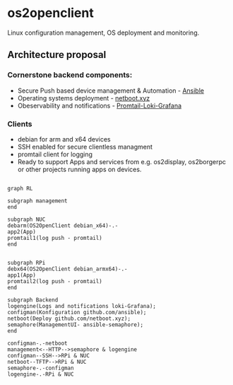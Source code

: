 # os2openclient
Linux configuration management, OS deployment and monitoring.

## Architecture proposal

### Cornerstone backend components:
- Secure Push based device management & Automation - [Ansible](https://www.ansible.com/overview/how-ansible-works)
- Operating systems deployment  - [netboot.xyz](https://netboot.xyz/docs)
- Obeservability and notifications - [Promtail-Loki-Grafana](https://grafana.com/oss/loki/)

### Clients
- debian for arm and x64 devices
- SSH enabled for secure clientless managment
- promtail client for logging
- Ready to support Apps and services from e.g. os2display, os2borgerpc or other projects running apps on devices. 

```mermaid

graph RL

subgraph management
end

subgraph NUC
debarm(OS2OpenClient debian_x64)-.-
app2(App)
promtail1(log push - promtail)
end


subgraph RPi
debx64(OS2OpenClient debian_armx64)-.-
app1(App)
promtail2(log push - promtail)
end

subgraph Backend
logengine(Logs and notifications loki-Grafana);
configman(Konfiguration github.com/ansible);
netboot(Deploy github.com/netboot.xyz);
semaphore(ManagementUI- ansible-semaphore);
end

configman-.-netboot
management<--HTTP-->semaphore & logengine
configman--SSH-->RPi & NUC
netboot--TFTP-->RPi & NUC
semaphore-.-configman
logengine-.-RPi & NUC

```

